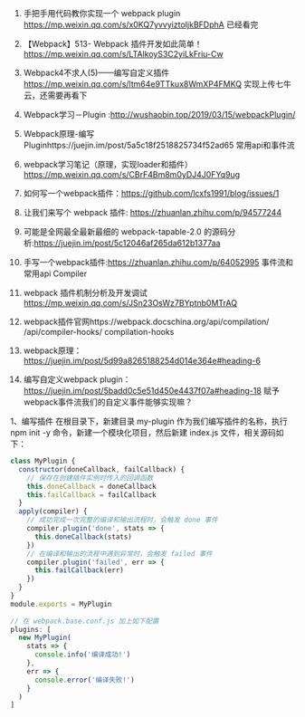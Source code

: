 1. 手把手用代码教你实现一个 webpack plugin https://mp.weixin.qq.com/s/x0KQ7yvvyiztoIjkBFDphA
已经看完
2. 【Webpack】513- Webpack 插件开发如此简单！https://mp.weixin.qq.com/s/LTAlkoyS3C2yiLkFriu-Cw

3. Webpack4不求人(5)——编写自定义插件 https://mp.weixin.qq.com/s/ltm64e9TTkux8WmXP4FMKQ
实现上传七牛云，还需要再看下
4. Webpack学习－Plugin :http://wushaobin.top/2019/03/15/webpackPlugin/
5. Webpack原理-编写Pluginhttps://juejin.im/post/5a5c18f2518825734f52ad65
常用api和事件流
6. webpack学习笔记（原理，实现loader和插件） https://mp.weixin.qq.com/s/CBrF4Bm8m0yDJ4J0FYq9ug
7. 如何写一个webpack插件：https://github.com/lcxfs1991/blog/issues/1
8. 让我们来写个 webpack 插件: https://zhuanlan.zhihu.com/p/94577244
9. 可能是全网最全最新最细的 webpack-tapable-2.0 的源码分析:https://juejin.im/post/5c12046af265da612b1377aa
10. 手写一个webpack插件:https://zhuanlan.zhihu.com/p/64052995
事件流和常用api Compiler

11. webpack 插件机制分析及开发调试 https://mp.weixin.qq.com/s/JSn23OsWz7BYptnb0MTrAQ 

12. webpack插件官网https://webpack.docschina.org/api/compilation/
/api/compiler-hooks/
compilation-hooks

13. webpack原理：https://juejin.im/post/5d99a8265188254d014e364e#heading-6

14. 编写自定义webpack plugin：https://juejin.im/post/5badd0c5e51d450e4437f07a#heading-18
赋予webpack事件流我们的自定义事件能够实现嘛？



1、编写插件
在根目录下，新建目录 my-plugin 作为我们编写插件的名称，执行 npm init -y 命令，新建一个模块化项目，然后新建 index.js 文件，相关源码如下：
```js
class MyPlugin {
  constructor(doneCallback, failCallback) {
    // 保存在创建插件实例时传入的回调函数
    this.doneCallback = doneCallback
    this.failCallback = failCallback
  }
  apply(compiler) {
    // 成功完成一次完整的编译和输出流程时，会触发 done 事件
    compiler.plugin('done', stats => {
      this.doneCallback(stats)
    })
    // 在编译和输出的流程中遇到异常时，会触发 failed 事件
    compiler.plugin('failed', err => {
      this.failCallback(err)
    })
  }
}
module.exports = MyPlugin
 
// 在 webpack.base.conf.js 加上如下配置
plugins: [
  new MyPlugin(
    stats => {
      console.info('编译成功!')
    },
    err => {
      console.error('编译失败!')
    }
  )
]
```
 